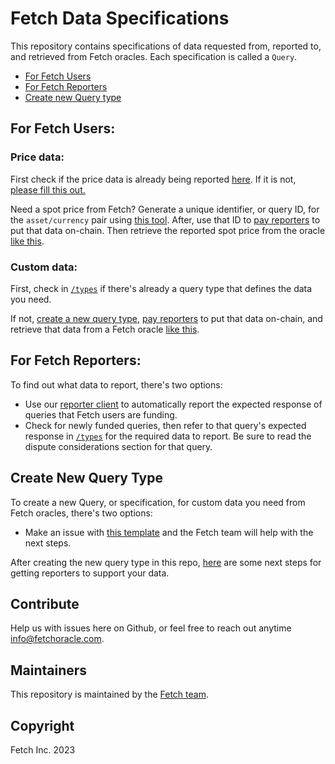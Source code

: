 # Fetch Data Specifications


This repository contains specifications of data requested from, reported to, and retrieved from Fetch oracles. Each specification is called a `Query`.

- [For Fetch Users](#for-fetch-users)
- [For Fetch Reporters](#for-fetch-reporters)
- [Create new Query type](#create-new-query-type)

## For Fetch Users:

### **Price data**:
First check if the price data is already being reported [here](https://github.com/fetchoracle/telliot-feeds/tree/main/src/telliot_feeds/feeds). If it is not, [please fill this out.](https://github.com/fetchoracle/telliot-feeds/issues/new/choose)

Need a spot price from Fetch? Generate a unique identifier, or query ID, for the `asset/currency` pair using [this tool](https://queryidbuilder.herokuapp.com/). After, use that ID to [pay reporters](https://github.com/fetchoracle/autoPay) to put that data on-chain. Then retrieve the reported spot price from the oracle [like this](https://docs.fetchoracle.com/fetch/getting-data/introduction).

### **Custom data**:
First, check in [`/types`](./types/) if there's already a query type that defines the data you need.

If not, [create a new query type](#create-new-query-type), [pay reporters](https://github.com/fetchoracle/autoPay) to put that data on-chain, and retrieve that data from a Fetch oracle [like this](https://docs.fetchoracle.com/fetch/getting-data/introduction).

## For Fetch Reporters:
To find out what data to report, there's two options:
- Use our [reporter client](https://github.com/fetchoracle/telliot-feed-examples) to automatically report the expected response of queries that Fetch users are funding.
- Check for newly funded queries, then refer to that query's expected response in [`/types`](./types/) for the required data to report. Be sure to read the dispute considerations section for that query.


## Create New Query Type
To create a new Query, or specification, for custom data you need from Fetch oracles, there's two options:
- Make an issue with [this template](https://github.com/fetchoracle/dataSpecs/issues/new?assignees=&labels=&template=new_query_type.yaml&title=%5BNew+Query+Type%5D%3A+) and the Fetch team will help with the next steps.

After creating the new query type in this repo, [here](https://github.com/fetchoracle/telliot-feeds/issues/new/choose) are some next steps for getting reporters to support your data.


## Contribute<a name="how2contribute"> </a>  
Help us with issues here on Github, or feel free to reach out anytime [info@fetchoracle.com](mailto:info@fetchoracle.com).


## Maintainers <a name="maintainers"> </a> 
This repository is maintained by the [Fetch team](https://github.com/orgs/fetchoracle/people).


## Copyright

Fetch Inc. 2023
